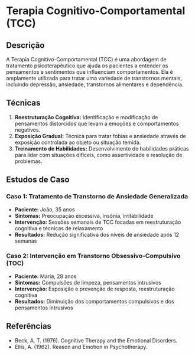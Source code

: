 # Terapia Cognitivo-Comportamental (TCC)

## Descrição
A Terapia Cognitivo-Comportamental (TCC) é uma abordagem de tratamento psicoterapêutico que ajuda os pacientes a entender os pensamentos e sentimentos que influenciam comportamentos. Ela é amplamente utilizada para tratar uma variedade de transtornos mentais, incluindo depressão, ansiedade, transtornos alimentares e dependência.

## Técnicas
1. **Reestruturação Cognitiva:** Identificação e modificação de pensamentos distorcidos que levam a emoções e comportamentos negativos.
2. **Exposição Gradual:** Técnica para tratar fobias e ansiedade através de exposição controlada ao objeto ou situação temida.
3. **Treinamento de Habilidades:** Desenvolvimento de habilidades práticas para lidar com situações difíceis, como assertividade e resolução de problemas.

## Estudos de Caso
### Caso 1: Tratamento de Transtorno de Ansiedade Generalizada
- **Paciente:** João, 35 anos
- **Sintomas:** Preocupação excessiva, insônia, irritabilidade
- **Intervenção:** Sessões semanais de TCC focadas em reestruturação cognitiva e técnicas de relaxamento
- **Resultados:** Redução significativa dos níveis de ansiedade após 12 semanas

### Caso 2: Intervenção em Transtorno Obsessivo-Compulsivo (TOC)
- **Paciente:** Maria, 28 anos
- **Sintomas:** Compulsões de limpeza, pensamentos intrusivos
- **Intervenção:** Exposição e prevenção de resposta, reestruturação cognitiva
- **Resultados:** Diminuição dos comportamentos compulsivos e dos pensamentos intrusivos

## Referências
- Beck, A. T. (1976). Cognitive Therapy and the Emotional Disorders.
- Ellis, A. (1962). Reason and Emotion in Psychotherapy.
